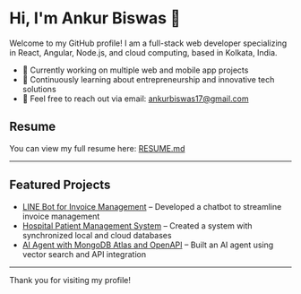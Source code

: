 # Hi, I'm Ankur Biswas 👋

Welcome to my GitHub profile! I am a full-stack web developer specializing in React, Angular, Node.js, and cloud computing, based in Kolkata, India.

- 🔭 Currently working on multiple web and mobile app projects  
- 🌱 Continuously learning about entrepreneurship and innovative tech solutions  
- 💬 Feel free to reach out via email: ankurbiswas17@gmail.com  

## Resume

You can view my full resume here: [RESUME.md](./RESUME.md)  

---

## Featured Projects

- [LINE Bot for Invoice Management](#) – Developed a chatbot to streamline invoice management  
- [Hospital Patient Management System](#) – Created a system with synchronized local and cloud databases  
- [AI Agent with MongoDB Atlas and OpenAPI](#) – Built an AI agent using vector search and API integration  

---

Thank you for visiting my profile!
